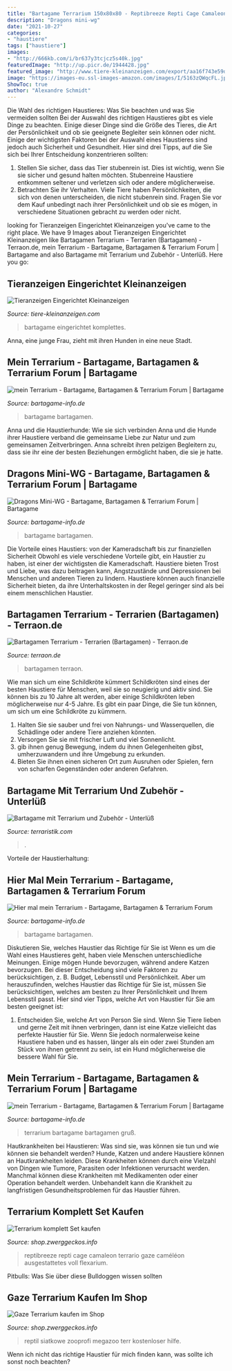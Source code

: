 ```yaml
---
title: "Bartagame Terrarium 150x80x80 - Reptibreeze Repti Cage Camaleon Terrario Gaze Caméléon Ausgestattetes Voll Flexarium"
description: "Dragons mini-wg"
date: "2021-10-27"
categories:
- "haustiere"
tags: ["haustiere"]
images:
- "http://666kb.com/i/br637y3tcjcz5s40k.jpg"
featuredImage: "http://up.picr.de/1944428.jpg"
featured_image: "http://www.tiere-kleinanzeigen.com/export/aa16f743e59dcdfdd96d04cc79d97.jpg"
image: "https://images-eu.ssl-images-amazon.com/images/I/5163zQWqcFL.jpg"
ShowToc: true
author: "Alexandre Schmidt"
---
```



Die Wahl des richtigen Haustieres: Was Sie beachten und was Sie vermeiden sollten
Bei der Auswahl des richtigen Haustieres gibt es viele Dinge zu beachten. Einige dieser Dinge sind die Größe des Tieres, die Art der Persönlichkeit und ob sie geeignete Begleiter sein können oder nicht. Einige der wichtigsten Faktoren bei der Auswahl eines Haustieres sind jedoch auch Sicherheit und Gesundheit. Hier sind drei Tipps, auf die Sie sich bei Ihrer Entscheidung konzentrieren sollten:
1. Stellen Sie sicher, dass das Tier stubenrein ist. Dies ist wichtig, wenn Sie sie sicher und gesund halten möchten. Stubenreine Haustiere entkommen seltener und verletzen sich oder andere möglicherweise.
2. Betrachten Sie ihr Verhalten. Viele Tiere haben Persönlichkeiten, die sich von denen unterscheiden, die nicht stubenrein sind. Fragen Sie vor dem Kauf unbedingt nach ihrer Persönlichkeit und ob sie es mögen, in verschiedene Situationen gebracht zu werden oder nicht.

	

		
looking for Tieranzeigen Eingerichtet Kleinanzeigen you've came to the right place. We have 9 Images about Tieranzeigen Eingerichtet Kleinanzeigen like Bartagamen Terrarium - Terrarien (Bartagamen) - Terraon.de, mein Terrarium - Bartagame, Bartagamen &amp; Terrarium Forum | Bartagame and also Bartagame mit Terrarium und Zubehör - Unterlüß. Here you go:
		
    
## Tieranzeigen Eingerichtet Kleinanzeigen

<img loading=lazy src="http://www.tiere-kleinanzeigen.com/export/aa16f743e59dcdfdd96d04cc79d97.jpg" onerror="this.onerror=null;this.src='https://tse3.mm.bing.net/th?id=OIP.-k2KekvvZN2I8ZnsQBvfOwHaDZ&amp;pid=15.1';" alt="Tieranzeigen Eingerichtet Kleinanzeigen">

_Source: tiere-kleinanzeigen.com_

>bartagame eingerichtet komplettes. 

	

Anna, eine junge Frau, zieht mit ihren Hunden in eine neue Stadt.

    
## Mein Terrarium - Bartagame, Bartagamen &amp; Terrarium Forum | Bartagame

<img loading=lazy src="http://up.picr.de/1944424.jpg" onerror="this.onerror=null;this.src='https://tse1.mm.bing.net/th?id=OIP.NW-tU2p1dq9-Y1V2bQPyQAHaFj&amp;pid=15.1';" alt="mein Terrarium - Bartagame, Bartagamen &amp; Terrarium Forum | Bartagame">

_Source: bartagame-info.de_

>bartagame bartagamen. 

	

Anna und die Haustierhunde: Wie sie sich verbinden
Anna und die Hunde ihrer Haustiere verband die gemeinsame Liebe zur Natur und zum gemeinsamen Zeitverbringen. Anna schreibt ihren pelzigen Begleitern zu, dass sie ihr eine der besten Beziehungen ermöglicht haben, die sie je hatte.

    
## Dragons Mini-WG - Bartagame, Bartagamen &amp; Terrarium Forum | Bartagame

<img loading=lazy src="http://www.abload.de/img/189m6i.jpg" onerror="this.onerror=null;this.src='https://tse2.mm.bing.net/th?id=OIP.gCQ03dEOYF7wtj8wpJcLnAHaE8&amp;pid=15.1';" alt="Dragons Mini-WG - Bartagame, Bartagamen &amp; Terrarium Forum | Bartagame">

_Source: bartagame-info.de_

>bartagame bartagamen. 

	

Die Vorteile eines Haustiers: von der Kameradschaft bis zur finanziellen Sicherheit
Obwohl es viele verschiedene Vorteile gibt, ein Haustier zu haben, ist einer der wichtigsten die Kameradschaft. Haustiere bieten Trost und Liebe, was dazu beitragen kann, Angstzustände und Depressionen bei Menschen und anderen Tieren zu lindern. Haustiere können auch finanzielle Sicherheit bieten, da ihre Unterhaltskosten in der Regel geringer sind als bei einem menschlichen Haustier.

    
## Bartagamen Terrarium - Terrarien (Bartagamen) - Terraon.de

<img loading=lazy src="https://www.terraon.de/attachment/64561-1005f098-a61d-412a-b8f5-b98f0d792338-jpeg/" onerror="this.onerror=null;this.src='https://tse3.mm.bing.net/th?id=OIP.LAPAptarISHNZHWW7XLOpgHaE9&amp;pid=15.1';" alt="Bartagamen Terrarium - Terrarien (Bartagamen) - Terraon.de">

_Source: terraon.de_

>bartagamen terraon. 

	

Wie man sich um eine Schildkröte kümmert
Schildkröten sind eines der besten Haustiere für Menschen, weil sie so neugierig und aktiv sind. Sie können bis zu 10 Jahre alt werden, aber einige Schildkröten leben möglicherweise nur 4-5 Jahre. Es gibt ein paar Dinge, die Sie tun können, um sich um eine Schildkröte zu kümmern.
1) Halten Sie sie sauber und frei von Nahrungs- und Wasserquellen, die Schädlinge oder andere Tiere anziehen könnten.
2) Versorgen Sie sie mit frischer Luft und viel Sonnenlicht.
3) gib ihnen genug Bewegung, indem du ihnen Gelegenheiten gibst, umherzuwandern und ihre Umgebung zu erkunden.
4) Bieten Sie ihnen einen sicheren Ort zum Ausruhen oder Spielen, fern von scharfen Gegenständen oder anderen Gefahren.

    
## Bartagame Mit Terrarium Und Zubehör - Unterlüß

<img loading=lazy src="https://www.terraristik.com/tb/u/950/76/a923644/kiOEZ9_wjdSA.jpg" onerror="this.onerror=null;this.src='https://tse4.mm.bing.net/th?id=OIP.SCaFinylfDjfASXINmbtIgHaFj&amp;pid=15.1';" alt="Bartagame mit Terrarium und Zubehör - Unterlüß">

_Source: terraristik.com_

>. 

	

Vorteile der Haustierhaltung:

    
## Hier Mal Mein Terrarium - Bartagame, Bartagamen &amp; Terrarium Forum

<img loading=lazy src="http://666kb.com/i/br637y3tcjcz5s40k.jpg" onerror="this.onerror=null;this.src='https://tse2.mm.bing.net/th?id=OIP.9jqaTE3Km47Zpk68fwEDOQHaFj&amp;pid=15.1';" alt="Hier mal mein Terrarium - Bartagame, Bartagamen &amp; Terrarium Forum">

_Source: bartagame-info.de_

>bartagame bartagamen. 

	

Diskutieren Sie, welches Haustier das Richtige für Sie ist
Wenn es um die Wahl eines Haustieres geht, haben viele Menschen unterschiedliche Meinungen. Einige mögen Hunde bevorzugen, während andere Katzen bevorzugen. Bei dieser Entscheidung sind viele Faktoren zu berücksichtigen, z. B. Budget, Lebensstil und Persönlichkeit. Aber um herauszufinden, welches Haustier das Richtige für Sie ist, müssen Sie berücksichtigen, welches am besten zu Ihrer Persönlichkeit und Ihrem Lebensstil passt. Hier sind vier Tipps, welche Art von Haustier für Sie am besten geeignet ist:
1) Entscheiden Sie, welche Art von Person Sie sind. Wenn Sie Tiere lieben und gerne Zeit mit ihnen verbringen, dann ist eine Katze vielleicht das perfekte Haustier für Sie. Wenn Sie jedoch normalerweise keine Haustiere haben und es hassen, länger als ein oder zwei Stunden am Stück von ihnen getrennt zu sein, ist ein Hund möglicherweise die bessere Wahl für Sie.

    
## Mein Terrarium - Bartagame, Bartagamen &amp; Terrarium Forum | Bartagame

<img loading=lazy src="http://up.picr.de/1944428.jpg" onerror="this.onerror=null;this.src='https://tse3.mm.bing.net/th?id=OIP.UNcj_7v_aWaKAc5Qp55-QgHaFj&amp;pid=15.1';" alt="mein Terrarium - Bartagame, Bartagamen &amp; Terrarium Forum | Bartagame">

_Source: bartagame-info.de_

>terrarium bartagame bartagamen gruß. 

	

Hautkrankheiten bei Haustieren: Was sind sie, was können sie tun und wie können sie behandelt werden?
Hunde, Katzen und andere Haustiere können an Hautkrankheiten leiden. Diese Krankheiten können durch eine Vielzahl von Dingen wie Tumore, Parasiten oder Infektionen verursacht werden. Manchmal können diese Krankheiten mit Medikamenten oder einer Operation behandelt werden. Unbehandelt kann die Krankheit zu langfristigen Gesundheitsproblemen für das Haustier führen.

    
## Terrarium Komplett Set Kaufen

<img loading=lazy src="https://images-eu.ssl-images-amazon.com/images/I/5163zQWqcFL.jpg" onerror="this.onerror=null;this.src='https://tse2.mm.bing.net/th?id=OIP.YGnOCqLmryeZ6ibSPI5PWAHaHa&amp;pid=15.1';" alt="Terrarium komplett Set kaufen">

_Source: shop.zwerggeckos.info_

>reptibreeze repti cage camaleon terrario gaze caméléon ausgestattetes voll flexarium. 

	

Pitbulls: Was Sie über diese Bulldoggen wissen sollten

    
## Gaze Terrarium Kaufen Im Shop

<img loading=lazy src="https://images-eu.ssl-images-amazon.com/images/I/51A7dXsMbiL.jpg" onerror="this.onerror=null;this.src='https://tse2.mm.bing.net/th?id=OIP._jCwfyLNQ8BoiXjI5-oS0AHaHa&amp;pid=15.1';" alt="Gaze Terrarium kaufen im Shop">

_Source: shop.zwerggeckos.info_

>reptil siatkowe zooprofi megazoo terr kostenloser hilfe. 

	

Wenn ich nicht das richtige Haustier für mich finden kann, was sollte ich sonst noch beachten?

